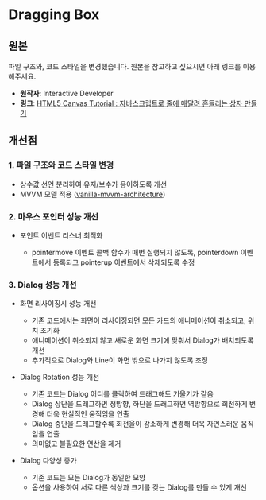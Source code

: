 # Dragging Box

## 원본

파일 구조와, 코드 스타일을 변경했습니다. 원본을 참고하고 싶으시면 아래 링크를 이용해주세요.

- **원작자**: Interactive Developer
- **링크**: [HTML5 Canvas Tutorial : 자바스크립트로 줄에 매달려 흔들리는 상자 만들기](https://www.youtube.com/watch?v=XNxkVVK6m80&list=PLGf_tBShGSDNGHhFBT4pKFRMpiBrZJXCm&index=3)

## 개선점

### 1. 파일 구조와 코드 스타일 변경

- 상수값 선언 분리하여 유지/보수가 용이하도록 개선
- MVVM 모델 적용 ([vanilla-mvvm-architecture](https://github.com/hangem422/vanilla-mvvm-architecture))

### 2. 마우스 포인터 성능 개선

- 포인트 이벤트 리스너 최적화

  - pointermove 이벤트 콜백 함수가 매번 실행되지 않도록, pointerdown 이벤트에서 등록되고 pointerup 이벤트에서 삭제되도록 수정

### 3. Dialog 성능 개선

- 화면 리사이징시 성능 개선

  - 기존 코드에서는 화면이 리사이징되면 모든 카드의 애니메이션이 취소되고, 위치 초기화
  - 애니메이션이 취소되지 않고 새로운 화면 크기에 맞춰서 Dialog가 배치되도록 개선
  - 추가적으로 Dialog와 Line이 화면 밖으로 나가지 않도록 조정

- Dialog Rotation 성능 개선

  - 기존 코드는 Dialog 어디를 클릭하여 드래그해도 기울기가 같음
  - Dialog 상단을 드래그하면 정방향, 하단을 드래그하면 역방향으로 회전하게 변경해 더욱 현실적인 움직임을 연출
  - Dialog 중단을 드래그할수록 회전율이 감소하게 변경해 더욱 자연스러운 움직임을 연출
  - 의미없고 불필요한 연산을 제거

- Dialog 다양성 증가

  - 기존 코드는 모든 Dialog가 동일한 모양
  - 옵션을 사용하여 서로 다른 색상과 크기를 갖는 Dialog를 만들 수 있게 개선
